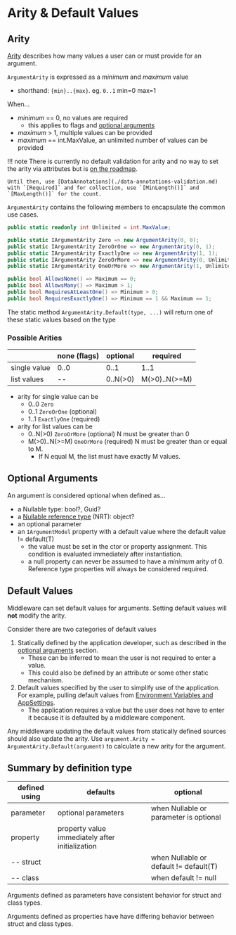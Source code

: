 # Arity & Default Values

## Arity

[Arity](https://en.wikipedia.org/wiki/Arity) describes how many values a user can or must provide for an argument.

`ArgumentArity` is expressed as a _minimum_ and _maximum_ value 

* shorthand: `{min}..{max}`. eg. `0..1` min=0 max=1

When...

  * _minimum_ == 0, no values are required 
      * this applies to flags and [optional arguments](#optional-arguments)
  * _maximum_ > 1, multiple values can be provided
  * _maximum_ == int.MaxValue, an unlimited number of values can be provided

!!! note
    There is currently no default validation for arity and no way to set the arity via attributes
    but is [on the roadmap](https://github.com/bilal-fazlani/commanddotnet/issues/195). 
    
    Until then, use [DataAnnotations](./data-annotations-validation.md) with `[Required]` and for collection, use `[MinLength()]` and `[MaxLength()]` for the count.

`ArgumentArity` contains the following members to encapsulate the common use cases. 

```c#
public static readonly int Unlimited = int.MaxValue;

public static IArgumentArity Zero => new ArgumentArity(0, 0);
public static IArgumentArity ZeroOrOne => new ArgumentArity(0, 1);
public static IArgumentArity ExactlyOne => new ArgumentArity(1, 1);
public static IArgumentArity ZeroOrMore => new ArgumentArity(0, Unlimited);
public static IArgumentArity OneOrMore => new ArgumentArity(1, Unlimited);

public bool AllowsNone() => Maximum == 0;
public bool AllowsMany() => Maximum > 1;
public bool RequiresAtLeastOne() => Minimum > 0;
public bool RequiresExactlyOne() => Minimum == 1 && Maximum == 1;
```

The static method `ArgumentArity.Default(type, ...)` will return one of these static values based on the type

### Possible Arities

|            |none (flags)|optional|required     |
|---         |---         |---     |---          |
|single value|0..0        |0..1    |1..1         |
|list values |--          |0..N(>0)|M(>0)..N(>=M)|

* arity for single value can be
     * 0..0 `Zero`
     * 0..1 `ZeroOrOne` (optional)
     * 1..1 `ExactlyOne` (required)
* arity for list values can be
    * 0..N(>0) `ZeroOrMore` (optional) N must be greater than 0
    * M(>0)..N(>=M) `OneOrMore` (required) N must be greater than or equal to M. 
        * If N equal M, the list must have exactly M values.

## Optional Arguments 

An argument is considered optional when defined as...

* a Nullable<T> type: bool?, Guid?
* a [Nullable reference type](https://docs.microsoft.com/en-us/dotnet/csharp/language-reference/proposals/csharp-8.0/nullable-reference-types) (NRT): object?
* an optional parameter
* an `IArgumentModel` property with a default value where the default value != default(T)
    * the value must be set in the ctor or property assignment. This condition is evaluated immediately after instantiation.
    * a null property can never be assumed to have a _minimum_ arity of 0. Reference type properties will always be considered required.

## Default Values

Middleware can set default values for arguments. Setting default values will __not__ modify the arity.

Consider there are two categories of default values

1. Statically defined by the application developer, such as described in the [optional arguments](#optional-arguments) section. 
    * These can be inferred to mean the user is not required to enter a value. 
    * This could also be defined by an attribute or some other static mechanism.
1. Default values specified by the user to simplify use of the application. For example, pulling default values from [Environment Variables and AppSettings](../ArgumentValues/default-values-from-config.md). 
    * The application requires a value but the user does not have to enter it because it is defaulted by a middleware component.

Any middleware updating the default values from statically defined sources should also update the arity. 
Use `argument.Arity = ArgumentArity.Default(argument)` to calculate a new arity for the argument.

## Summary by definition type

|defined using|defaults|optional| 
|---          |---    |---        |
|parameter    |optional parameters | when Nullable or parameter is optional |
|property     |property value immediately after initialization | |
| -- struct   |       | when Nullable or default != default(T) | 
| -- class    |       | when default != null | 

Arguments defined as parameters have consistent behavior for struct and class types.

Arguments defined as properties have have differing behavior between struct and class types.
